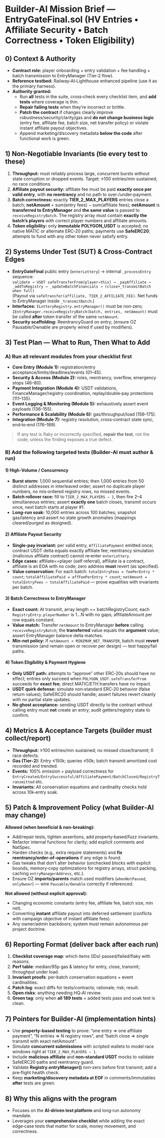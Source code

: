 # Builder‑AI Mission Brief — EntryGateFinal.sol (HV Entries • Affiliate Security • Batch Correctness • Token Eligibility)

## 0) Context & Authority
- **Contract role:** player onboarding + entry validation + fee handling + batch transmission to EntryManager (Tier‑2 flow).
- **Reference testbed:** Railway‑AI‑Lighthouse enhanced pipeline (use it as the primary harness).
- **Authority granted:**  
  - Run **all** tests in the suite, cross‑check every checklist item, and **add tests** where coverage is thin.  
  - **Repair failing tests** when they’re incorrect or brittle.  
  - **Patch the contract** if changes clearly improve robustness/security/clarity/gas and **do not change business logic** (entry fee, affiliate fee, batch size, net transfer policy) or violate instant affiliate payout objectives.  
  - Append marketing/discovery metadata **below the code** after functional work is green.

## 1) Non‑Negotiable Invariants (tie every test to these)
1. **Throughput:** must reliably process large, concurrent bursts without state corruption or dropped events. Target: ≥100 entries/min sustained; no race conditions.  
2. **Affiliate payout security:** affiliate fee must be paid **exactly once per valid entry**, with **no reentrancy** and no path to over‑/under‑payment.  
3. **Batch correctness:** exactly **TIER_2_MAX_PLAYERS** entries close a batch; **netAmount** = sum(entry fees) − sum(affiliate fees); **netAmount** is **transferred to EntryManager** and **the same value** is passed to `receiveRegistryBatch`. The registry array must contain **exactly the batch’s players** with correct player numbers and affiliate amounts.  
4. **Token eligibility:** only **immutable POLYGON_USDT** is accepted; no native MATIC or alternate ERC‑20 paths; payments use **SafeERC20**; attempts to fund with any other token never satisfy entry.

## 2) Systems Under Test (SUT) & Cross‑Contract Edges
- **EntryGateFinal** public entry (`enterLottery`) → internal `_processEntry` sequence:  
  `validate → USDT safeTransferFrom(player→this) → _payAffiliate → _addToRegistry → _updateBatchFinancials → (close+_transmitBatch when full)`  
  (Payout via `safeTransfer(affiliate, TIER_2_AFFILIATE_FEE)`. Net funds to EntryManager inside `_transmitBatch`.)
- **Interfaces:** `ILotteryRegistry.entryManager()` must be non‑zero; `IEntryManager.receiveRegistryBatch(batch, entries, netAmount)` must be called **after** token transfer of the same `netAmount`.  
- **Security scaffolding:** ReentrancyGuard on entry; (ensure OZ Pausable/Ownable are properly wired if used by modifiers).

## 3) Test Plan — What to Run, Then What to Add

### A) Run all relevant modules from your checklist first
- **Core Entry (Module 1):** registration/entry acceptance/limits/deadlines/events (01–45).  
- **Security & Access (Module 2):** roles, reentrancy, overflow, emergency stops (46–80).  
- **Payment Integration (Module 4):** USDT validations, FinanceManager/registry coordination, replay/double‑pay protections (111–135).  
- **Event Logging & Monitoring (Module 5):** exhaustively assert event payloads (136–155).  
- **Performance & Scalability (Module 6):** gas/throughput/load (156–175).  
- **Integration (Module 7):** registry resolution, cross‑contract state sync, end‑to‑end (176–189).

> If any test is flaky or incorrectly specified, **repair the test**, not the code, unless the finding exposes a true defect.

### B) Add the following targeted tests (Builder‑AI must author & run)

#### 1) High‑Volume / Concurrency
- **Burst storm:** 1,000 sequential entries; then 1,000 entries from 50 distinct addresses in interleaved order; assert no duplicate player numbers, no mis‑ordered registry rows, no missed events.  
- **Batch rollover race:** fill to `TIER_2_MAX_PLAYERS − 1`, then fire 2–4 simultaneous entries; assert **exactly one** batch closes, transmit occurs once, next batch starts at player #1.  
- **Long‑run soak:** 10,000 entries across 100 batches; snapshot gas/latency and assert no state growth anomalies (mappings cleared/purged as designed).

#### 2) Affiliate Payout Security
- **Single‑pay invariant:** per valid entry, `AffiliatePayment` emitted once; contract USDT delta equals exactly affiliate fee; reentrancy simulation (malicious affiliate contract) cannot re‑enter `enterLottery`.  
- **Edge cases:** affiliate==player (self referral), affiliate is a contract, affiliate is an EOA with no code; zero address **must** revert (as specified).  
- **Value conservation:** For each batch: `totalEntryFees = feePerEntry * count`; `totalAffiliatePaid = affFeePerEntry * count`; `netAmount = totalEntryFees − totalAffiliatePaid` — prove equalities with invariants per batch.

#### 3) Batch Correctness to EntryManager
- **Exact count:** At transmit, array length == batchRegistryCount; each `RegistryEntry.playerNumber` is 1…N with no gaps; affiliateAmount per row equals constant.  
- **Value match:** Transfer `netAmount` to EntryManager **before** calling `receiveRegistryBatch`; the **transferred** value equals the **argument** value; assert EntryManager balance delta matches.  
- **Min‑net policy:** If `netAmount < MINIMUM_NET_TRANSFER`, batch must **revert** transmission (and remain open or recover per design) — test happy/fail paths.

#### 4) Token Eligibility & Payment Hygiene
- **Only USDT path:** attempts to “approve” other ERC‑20s should have no effect; entries only succeed when `POLYGON_USDT.safeTransferFrom` succeeds for **exact fee**; direct MATIC/ETH transfers have no impact.  
- **USDT quirk defense:** simulate non‑standard ERC‑20 behavior (false return values); SafeERC20 should handle; assert failures revert cleanly with no partial state updates.  
- **No ghost acceptance:** sending USDT directly to the contract without calling entry must **not** create an entry; audit getters/registry state to confirm.

## 4) Metrics & Acceptance Targets (builder must collect/report)
- **Throughput:** ≥100 entries/min sustained; no missed close/transmit; 0 race defects.  
- **Gas (Tier‑2):** Entry ≤150k; queries ≤50k; batch transmit amortized cost recorded and trended.  
- **Events:** 100% emission + payload correctness for `EntryCreated/EntrySuccessful/AffiliatePayment/BatchClosed/RegistryTransmitted` etc.  
- **Invariants:** All conservation equations and cardinality checks hold across 10k‑entry soak.

## 5) Patch & Improvement Policy (what Builder‑AI may change)

**Allowed (when beneficial & non‑breaking):**
- Add/repair tests, tighten assertions, add property‑based/fuzz invariants.  
- Refactor internal functions for clarity; add explicit comments and NatSpec.  
- Harden checks (e.g., extra require statements) and **fix reentrancy/order‑of‑operations** if any edge is found.  
- Gas tweaks that don’t alter behavior (unchecked blocks with explicit bounds, memory‑copy optimizations for registry arrays, struct packing, caching `entryManagerAddress`, etc.).  
- Ensure OZ **imports/parents** match used modifiers (`whenNotPaused`, `onlyOwner`) — wire `Pausable/Ownable` correctly if referenced.  

**Not allowed (without explicit approval):**
- Changing economic constants (entry fee, affiliate fee, batch size, min net).  
- Converting **instant** affiliate payout into deferred settlement (conflicts with campaign objective of instant affiliate fees).  
- Any owner/admin backdoors; system must remain autonomous per project doctrine.

## 6) Reporting Format (deliver back after each run)
1. **Checklist coverage map**: which items (IDs) passed/failed/flaky with reasons.  
2. **Perf table**: median/95p gas & latency for entry, close, transmit; throughput under load.  
3. **Invariant proofs**: per‑batch conservation equations + event cardinalities.  
4. **Patch log**: exact diffs for tests/contracts; rationale; risk; result.  
5. **Open risks**: anything needing HQ‑AI review.  
6. **Green tag**: only when **all 189 tests** + added tests pass and soak test is clean.

## 7) Pointers for Builder‑AI (implementation hints)
- Use **property‑based testing** to prove: “one entry ⇒ one affiliate payment”, “N entries ⇒ N registry rows”, and “batch close ⇒ single transmit with exact netAmount”.  
- Simulate **concurrent submissions** with scripted wallets to model race windows right at `TIER_2_MAX_PLAYERS − 1`.  
- Include **malicious affiliate** and **non‑standard USDT** mocks to validate SafeERC20 paths and reentrancy guard.  
- Validate **Registry.entryManager()** non‑zero before first transmit; add a pre‑flight health check.  
- Keep **marketing/discovery metadata at EOF** in comments/immutables **after** tests are green.

## 8) Why this aligns with the program
- Focuses on the **AI‑driven test platform** and long‑run autonomy mandate.  
- Leverages your **comprehensive checklist** while adding the exact edge‑case tests that matter for scale, money movement, and correctness.
